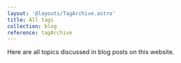 ```yaml
---
layout: '@layouts/TagArchive.astro'
title: All tags
collection: blog
reference: tagArchive
---
```


Here are all topics discussed in blog posts on this website.
